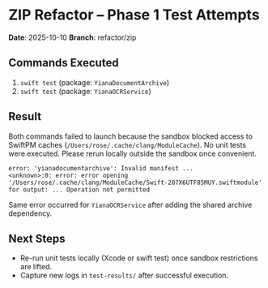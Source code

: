 # ZIP Refactor – Phase 1 Test Attempts
**Date**: 2025-10-10
**Branch**: refactor/zip

## Commands Executed
1. `swift test` (package: `YianaDocumentArchive`)
2. `swift test` (package: `YianaOCRService`)

## Result
Both commands failed to launch because the sandbox blocked access to SwiftPM caches (`/Users/rose/.cache/clang/ModuleCache`). No unit tests were executed. Please rerun locally outside the sandbox once convenient.

```
error: 'yianadocumentarchive': Invalid manifest ...
<unknown>:0: error: error opening '/Users/rose/.cache/clang/ModuleCache/Swift-207X6UTF85MUY.swiftmodule' for output: ... Operation not permitted
```

Same error occurred for `YianaOCRService` after adding the shared archive dependency.

## Next Steps
- Re-run unit tests locally (Xcode or swift test) once sandbox restrictions are lifted.
- Capture new logs in `test-results/` after successful execution.
